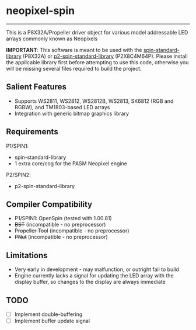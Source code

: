 # neopixel-spin
---------------

This is a P8X32A/Propeller driver object for various model addressable LED arrays commonly known as Neopixels

**IMPORTANT**: This software is meant to be used with the [spin-standard-library](https://github.com/avsa242/spin-standard-library) (P8X32A) or [p2-spin-standard-library](https://github.com/avsa242/p2-spin-standard-library) (P2X8C4M64P). Please install the applicable library first before attempting to use this code, otherwise you will be missing several files required to build the project.

## Salient Features

* Supports WS2811, WS2812, WS2812B, WS2813, SK6812 (RGB and RGBW), and TM1803-based LED arrays
* Integration with generic bitmap graphics library

## Requirements

P1/SPIN1:
* spin-standard-library
* 1 extra core/cog for the PASM Neopixel engine

P2/SPIN2:
* p2-spin-standard-library

## Compiler Compatibility

* P1/SPIN1: OpenSpin (tested with 1.00.81)
* ~~BST~~ (incompatible - no preprocessor)
* ~~Propeller Tool~~ (incompatible - no preprocessor)
* ~~PNut~~ (incompatible - no preprocessor)

## Limitations

* Very early in development - may malfunction, or outright fail to build
* Engine currently lacks a signal for updating the LED array with the display buffer, so changes to the display are always immediate

## TODO

- [ ] Implement double-buffering
- [ ] Implement buffer update signal
